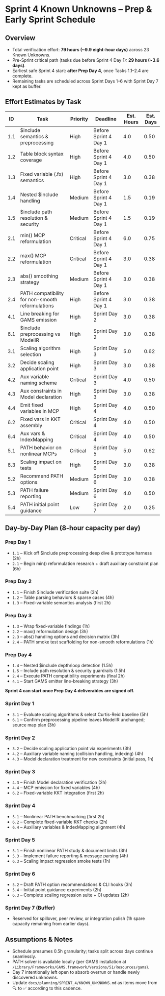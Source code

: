 # Sprint 4 Known Unknowns – Prep & Early Sprint Schedule

## Overview
- Total verification effort: **79 hours (~9.9 eight-hour days)** across 23 Known Unknowns.
- Pre-Sprint critical path (tasks due before Sprint 4 Day 1): **29 hours (~3.6 days)**.
- Earliest safe Sprint 4 start: **after Prep Day 4**, once Tasks 1.1–2.4 are complete.
- Remaining tasks are scheduled across Sprint Days 1–6 with Sprint Day 7 kept as buffer.

## Effort Estimates by Task
| ID | Task | Priority | Deadline | Est. Hours | Est. Days |
|----|------|----------|----------|------------|------------|
| 1.1 | $include semantics & preprocessing | High | Before Sprint 4 Day 1 | 4.0 | 0.50 |
| 1.2 | Table block syntax coverage | High | Before Sprint 4 Day 1 | 4.0 | 0.50 |
| 1.3 | Fixed variable (.fx) semantics | High | Before Sprint 4 Day 1 | 3.0 | 0.38 |
| 1.4 | Nested $include handling | Medium | Before Sprint 4 Day 1 | 1.5 | 0.19 |
| 1.5 | $include path resolution & security | Medium | Before Sprint 4 Day 1 | 1.5 | 0.19 |
| 2.1 | min() MCP reformulation | Critical | Before Sprint 4 Day 1 | 6.0 | 0.75 |
| 2.2 | max() MCP reformulation | Critical | Before Sprint 4 Day 1 | 3.0 | 0.38 |
| 2.3 | abs() smoothing strategy | Medium | Before Sprint 4 Day 1 | 3.0 | 0.38 |
| 2.4 | PATH compatibility for non-smooth reformulations | High | Before Sprint 4 Day 1 | 3.0 | 0.38 |
| 4.1 | Line breaking for GAMS emission | High | Sprint Day 2 | 3.0 | 0.38 |
| 6.1 | $include preprocessing vs ModelIR | High | Sprint Day 2 | 3.0 | 0.38 |
| 3.1 | Scaling algorithm selection | High | Sprint Day 3 | 5.0 | 0.62 |
| 3.2 | Decide scaling application point | High | Sprint Day 3 | 3.0 | 0.38 |
| 4.2 | Aux variable naming scheme | Critical | Sprint Day 3 | 4.0 | 0.50 |
| 4.3 | Aux constraints in Model declaration | High | Sprint Day 3 | 3.0 | 0.38 |
| 4.4 | Emit fixed variables in MCP | High | Sprint Day 4 | 4.0 | 0.50 |
| 6.2 | Fixed vars in KKT assembly | Critical | Sprint Day 4 | 4.0 | 0.50 |
| 6.4 | Aux vars & IndexMapping | Critical | Sprint Day 4 | 4.0 | 0.50 |
| 5.1 | PATH behavior on nonlinear MCPs | Critical | Sprint Day 5 | 5.0 | 0.62 |
| 6.3 | Scaling impact on tests | High | Sprint Day 6 | 3.0 | 0.38 |
| 5.2 | Recommend PATH options | Medium | Sprint Day 6 | 3.0 | 0.38 |
| 5.3 | PATH failure reporting | Medium | Sprint Day 6 | 4.0 | 0.50 |
| 5.4 | PATH initial point guidance | Low | Sprint Day 7 | 2.0 | 0.25 |

## Day-by-Day Plan (8-hour capacity per day)
### Prep Day 1
- `1.1` – Kick off $include preprocessing deep dive & prototype harness (2h)
- `2.1` – Begin min() reformulation research + draft auxiliary constraint plan (6h)

### Prep Day 2
- `1.1` – Finish $include verification suite (2h)
- `1.2` – Table parsing behaviors & sparse cases (4h)
- `1.3` – Fixed-variable semantics analysis (first 2h)

### Prep Day 3
- `1.3` – Wrap fixed-variable findings (1h)
- `2.2` – max() reformulation design (3h)
- `2.3` – abs() handling options and decision matrix (3h)
- `2.4` – PATH smoke test scaffolding for non-smooth reformulations (1h)

### Prep Day 4
- `1.4` – Nested $include depth/loop detection (1.5h)
- `1.5` – Include path resolution & security guardrails (1.5h)
- `2.4` – Execute PATH compatibility experiments (final 2h)
- `4.1` – Start GAMS emitter line-breaking strategy (3h)

**Sprint 4 can start once Prep Day 4 deliverables are signed off.**

### Sprint Day 1
- `3.1` – Evaluate scaling algorithms & select Curtis-Reid baseline (5h)
- `6.1` – Confirm preprocessing pipeline leaves ModelIR unchanged; source map plan (3h)

### Sprint Day 2
- `3.2` – Decide scaling application point via experiments (3h)
- `4.2` – Auxiliary variable naming (collision handling, indexing) (4h)
- `4.3` – Model declaration treatment for new constraints (initial pass, 1h)

### Sprint Day 3
- `4.3` – Finish Model declaration verification (2h)
- `4.4` – MCP emission for fixed variables (4h)
- `6.2` – Fixed-variable KKT integration (first 2h)

### Sprint Day 4
- `5.1` – Nonlinear PATH benchmarking (first 2h)
- `6.2` – Complete fixed-variable KKT checks (2h)
- `6.4` – Auxiliary variables & IndexMapping alignment (4h)

### Sprint Day 5
- `5.1` – Finish nonlinear PATH study & document limits (3h)
- `5.3` – Implement failure reporting & message parsing (4h)
- `6.3` – Scaling impact regression smoke tests (1h)

### Sprint Day 6
- `5.2` – Draft PATH option recommendations & CLI hooks (3h)
- `5.4` – Initial point guidance experiments (2h)
- `6.3` – Complete scaling regression suite + CI updates (2h)

### Sprint Day 7 (Buffer)
- Reserved for spillover, peer review, or integration polish (1h spare capacity remaining from earlier days).

## Assumptions & Notes
- Schedule presumes 0.5h granularity; tasks split across days continue seamlessly.
- PATH solver is available locally (per GAMS installation at `/Library/Frameworks/GAMS.framework/Versions/51/Resources/gams`).
- Day 7 intentionally left open to absorb overrun or handle newly discovered unknowns.
- Update `docs/planning/SPRINT_4/KNOWN_UNKNOWNS.md` as items move from 🔍 to ✅ according to this cadence.
